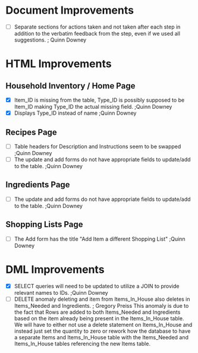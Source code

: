 # Document Improvements
- [ ] Separate sections for actions taken and not taken after each step in addition to the verbatim feedback from the step, even if we used all suggestions. ; Quinn Downey

# HTML Improvements
## Household Inventory / Home Page
- [x] Item_ID is missing from the table, Type_ID is possibly supposed to be Item_ID making Type_ID the actual missing field. ;Quinn Downey
- [x] Displays Type_ID instead of name ;Quinn Downey

## Recipes Page
- [ ] Table headers for Description and Instructions seem to be swapped ;Quinn Downey
- [ ] The update and add forms do not have appropriate fields to update/add to the table. ;Quinn Downey

## Ingredients Page
- [ ] The update and add forms do not have appropriate fields to update/add to the table. ;Quinn Downey

## Shopping Lists Page
- [ ] The Add form has the title "Add Item a different Shopping List" ;Quinn Downey

# DML Improvements
- [x] SELECT queries will need to be updated to utilize a JOIN to provide relevant names to IDs. ;Quinn Downey
- [ ] DELETE anomaly deleting and item from Items_In_House also deletes in Items_Needed and Ingredients. ; Gregory Preiss
This anomaly is due to the fact that Rows are added to both Items_Needed and Ingredients based on the item already being present in the Items_In_House table. We will have to either not use a delete statement on Items_In_House and instead just set the quantity to zero or rework how the database to have a separate Items and Items_In_House table with the Items_Needed and Items_In_House tables referencing the new Items table.
